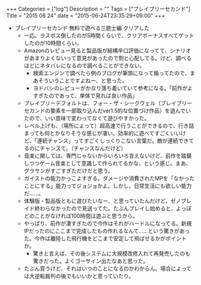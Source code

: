 +++
Categories = ["log"]
Description = ""
Tags = ["ブレイブリーセカンド"]
Title = "2015 06 24"
date = "2015-06-24T23:35:29+09:00"
+++

* ブレイブリーセカンド 無料で遊べる三銃士編 クリアした
	* 一応、ラスボス倒したのが5時間くらいで、クリアボーナスすべてゲットしたのが10時間くらい。
	* Amazonのレビュー見ると製品版が結構辛口評価になってて、シナリオがあまりよくないって意見があったので割と心配してる。けど、調べるほどにネタバレになるので調べることができない。
		* 検索エンジンで調べたら例のブログが筆頭になって煽ってたので、まあそういうことですよねー、と思った。
		* ヨドバシのレビューがかなり落ち着いていて参考になる。「前作がよすぎたのであって、単体で見れば良い作品」
	* ブレイブリーデフォルトは、フォー・ザ・シークウェル（ブレイブリーセカンドの要素を一部取り込んだver1.5的な位置づけ作品）を遊んでいたので、いい意味で変わってなくて遊びやすかった。
	* レベル上げも、（場所によって）超高速で行うことができるので、行き詰まっても何とかなりそうな感じが凄い。効率的に遊べてすごくいいけど、「連続チャンス」ってすごくしっくりこない言葉だ。敵が連続できてるのにチャンスて。（チャンスなんだけど）
	* 音楽に関しては、専門じゃないからいろいろ言えないけど、前作を踏襲しつつゲーム音楽として意識して作られてるかな、という感じ。まあ、グラサンがすごすぎただけだと思う。
	* ガイストの能力かっこよすぎる。ダメージや消費されたMPを「なかったことにする」能力ってジョジョかよ。しかし、日常生活にも欲しい能力だ……。
	* 体験版・製品版ともに遊びたいなー、と思っていたんだけど、ゼノブレイド終わらなかったので見送ってた。たぶんプレイし始めると、よっぽどのことがなければ100時間は遊ぶと思うから。
	* やっぱり、前作が凄すぎたので今作はそれがハードルになってる。新規IPだったのにここまで完成したもの作れるなんて……という驚きがあった。今作は離陸した飛行機をどこまで安定して飛ばせるかがポイントか。
		* 驚きと言えば、その後システムに大規模改修入れて再発売したのも驚きだった。よくゴーサイン出たなあと思った。
	* たぶん買うけど、それはいつのことになるのかわからん。場合によっては大逆転裁判の後でもいいかと思っていたり。